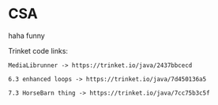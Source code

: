 # CSA
haha funny

Trinket code links:

    MediaLibrunner -> https://trinket.io/java/2437bbcecd
  
    6.3 enhanced loops -> https://trinket.io/java/7d450136a5

    7.3 HorseBarn thing -> https://trinket.io/java/7cc75b3c5f
